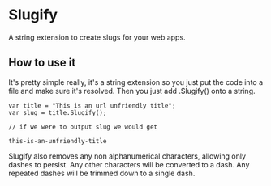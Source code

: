 Slugify
=======

A string extension to create slugs for your web apps.

## How to use it

It's pretty simple really, it's a string extension so you just put the code into a file and make sure it's resolved. Then you just add .Slugify() onto a string.

    var title = "This is an url unfriendly title";
    var slug = title.Slugify();

    // if we were to output slug we would get

    this-is-an-unfriendly-title

Slugify also removes any non alphanumerical characters, allowing only dashes to persist. Any other characters will be converted to a dash. Any repeated dashes will be trimmed down to a single dash.